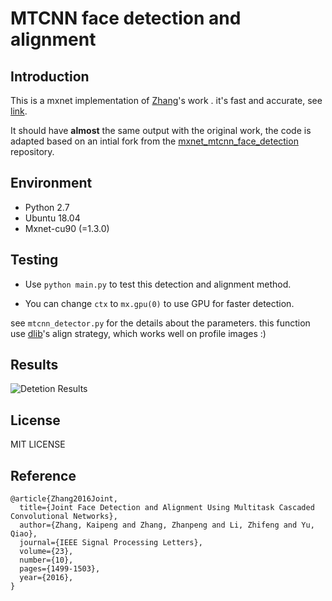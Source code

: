 # MTCNN face detection and alignment

## Introduction

  This is a mxnet implementation of [Zhang](https://kpzhang93.github.io/)'s work **<Joint Face Detection and Alignment using Multi-task Cascaded Convolutional Neural Networks>**. it's fast and accurate,  see [link](https://github.com/kpzhang93/MTCNN_face_detection_alignment). 

  It should have **almost** the same output with the original work,  the code is adapted based on an intial fork from the [mxnet_mtcnn_face_detection](https://github.com/YYuanAnyVision/mxnet_mtcnn_face_detection) repository.


## Environment

-   Python 2.7 
-   Ubuntu 18.04
-   Mxnet-cu90 (=1.3.0)

## Testing

-   Use `python main.py` to test this detection and alignment method.

-   You can change `ctx` to `mx.gpu(0)` to use GPU for faster detection.


see `mtcnn_detector.py` for the details about the parameters. this function use [dlib](http://dlib.net/)'s align strategy, which works well on profile images :) 

## Results

![Detetion Results](https://raw.githubusercontent.com/deepinx/MTCNN_face_detection/master/detection_result.png)



## License

MIT LICENSE



## Reference
```
@article{Zhang2016Joint,
  title={Joint Face Detection and Alignment Using Multitask Cascaded Convolutional Networks},
  author={Zhang, Kaipeng and Zhang, Zhanpeng and Li, Zhifeng and Yu, Qiao},
  journal={IEEE Signal Processing Letters},
  volume={23},
  number={10},
  pages={1499-1503},
  year={2016},
}
```

